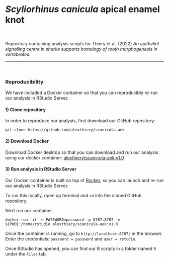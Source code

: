 # *Scyliorhinus canicula* apical enamel knot

<br/>

Repository containing analysis scripts for Thiery et al. (2022) *An epithelial signalling centre in sharks supports homology of tooth morphogenesis in vertebrates*.

---

<br/>

### Reproducibility

We have included a Docker container so that you can reproducibly re-run our analysis in RStudio Server.

#### 1) Clone repository

In order to reproduce our analysis, first download our GitHub repository:

```shell
git clone https://github.com/alexthiery/scanicula-aek
```

#### 2) Download Docker

Download Docker desktop so that you can download and run our analysis using our docker container: [alexthiery/scanicula-aek:v1.0](https://hub.docker.com/repository/docker/alexthiery/scanicula-aek)

#### 3) Run analysis in RStudio Server

Our Docker container is built on top of [Rocker](https://hub.docker.com/r/rocker/rstudio), so you can launch and re-run our analysis in RStudio Server.

To run this locally, open up terminal and `cd` into the cloned GitHub repository.

Next run our container.

```shell
docker run -it -e PASSWORD=password -p 8787:8787 -v ${PWD}:/home/rstudio alexthiery/scanicula-aek:v1.0
```

Once the container is running, go to `http://localhost:8787/` in the browser. Enter the credentials: `password = password` and `user = rstudio`.

Once RStudio has opened, you can find our R scripts in a folder named `R` under the `Files` tab.